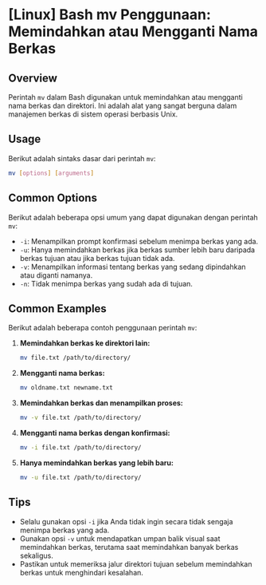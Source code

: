 # [Linux] Bash mv Penggunaan: Memindahkan atau Mengganti Nama Berkas

## Overview
Perintah `mv` dalam Bash digunakan untuk memindahkan atau mengganti nama berkas dan direktori. Ini adalah alat yang sangat berguna dalam manajemen berkas di sistem operasi berbasis Unix.

## Usage
Berikut adalah sintaks dasar dari perintah `mv`:

```bash
mv [options] [arguments]
```

## Common Options
Berikut adalah beberapa opsi umum yang dapat digunakan dengan perintah `mv`:

- `-i`: Menampilkan prompt konfirmasi sebelum menimpa berkas yang ada.
- `-u`: Hanya memindahkan berkas jika berkas sumber lebih baru daripada berkas tujuan atau jika berkas tujuan tidak ada.
- `-v`: Menampilkan informasi tentang berkas yang sedang dipindahkan atau diganti namanya.
- `-n`: Tidak menimpa berkas yang sudah ada di tujuan.

## Common Examples
Berikut adalah beberapa contoh penggunaan perintah `mv`:

1. **Memindahkan berkas ke direktori lain:**
   ```bash
   mv file.txt /path/to/directory/
   ```

2. **Mengganti nama berkas:**
   ```bash
   mv oldname.txt newname.txt
   ```

3. **Memindahkan berkas dan menampilkan proses:**
   ```bash
   mv -v file.txt /path/to/directory/
   ```

4. **Mengganti nama berkas dengan konfirmasi:**
   ```bash
   mv -i file.txt /path/to/directory/
   ```

5. **Hanya memindahkan berkas yang lebih baru:**
   ```bash
   mv -u file.txt /path/to/directory/
   ```

## Tips
- Selalu gunakan opsi `-i` jika Anda tidak ingin secara tidak sengaja menimpa berkas yang ada.
- Gunakan opsi `-v` untuk mendapatkan umpan balik visual saat memindahkan berkas, terutama saat memindahkan banyak berkas sekaligus.
- Pastikan untuk memeriksa jalur direktori tujuan sebelum memindahkan berkas untuk menghindari kesalahan.